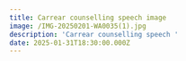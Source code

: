 ```yaml
---
title: Carrear counselling speech image
image: /IMG-20250201-WA0035(1).jpg
description: 'Carrear counselling speech '
date: 2025-01-31T18:30:00.000Z
---
```


